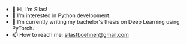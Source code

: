 - 👋 Hi, I’m Silas!
- 👀 I’m interested in Python development.
- 🌱 I’m currently writing my bachelor's thesis on Deep Learning using PyTorch.
- 📫 How to reach me: silasfboehner@gmail.com

<!---
nachtfalter01/nachtfalter01 is a ✨ special ✨ repository because its `README.md` (this file) appears on your GitHub profile.
You can click the Preview link to take a look at your changes.
--->

